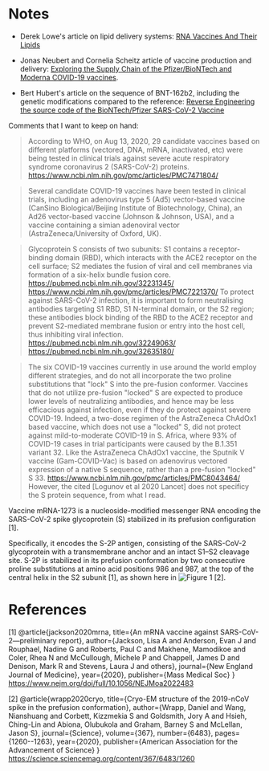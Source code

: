 # Notes

* Derek Lowe's article on lipid delivery systems:
[RNA Vaccines And Their Lipids](https://blogs.sciencemag.org/pipeline/archives/2021/01/11/rna-vaccines-and-their-lipids)

* Jonas Neubert and Cornelia Scheitz article of vaccine production and delivery: [Exploring the Supply Chain of the Pfizer/BioNTech and Moderna COVID-19 vaccines](https://blog.jonasneubert.com/2021/01/10/exploring-the-supply-chain-of-the-pfizer-biontech-and-moderna-covid-19-vaccines/).

* Bert Hubert's article on the sequence of BNT-162b2, including the genetic modifications compared to the reference: [Reverse Engineering the source code of the BioNTech/Pfizer SARS-CoV-2 Vaccine](https://berthub.eu/articles/posts/reverse-engineering-source-code-of-the-biontech-pfizer-vaccine/)

Comments that I want to keep on hand:
> According to WHO, on Aug 13, 2020, 29 candidate vaccines based on different platforms (vectored, DNA, mRNA, inactivated, etc) were being tested in clinical trials against severe acute respiratory syndrome coronavirus 2 (SARS-CoV-2) proteins. <https://www.ncbi.nlm.nih.gov/pmc/articles/PMC7471804/>

> Several candidate COVID-19 vaccines have been tested in clinical trials, including an adenovirus type 5 (Ad5) vector-based vaccine (CanSino Biological/Beijing Institute of Biotechnology, China), an Ad26 vector-based vaccine (Johnson & Johnson, USA), and a vaccine containing a simian adenoviral vector (AstraZeneca/University of Oxford, UK).

> Glycoprotein S consists of two subunits: S1 contains a receptor-binding domain (RBD), which interacts with the ACE2 receptor on the cell surface; S2 mediates the fusion of viral and cell membranes via formation of a six-helix bundle fusion core.
> <https://pubmed.ncbi.nlm.nih.gov/32231345/>
> <https://www.ncbi.nlm.nih.gov/pmc/articles/PMC7221370/>
> To protect against SARS-CoV-2 infection, it is important to form neutralising antibodies targeting S1 RBD, S1 N-terminal domain, or the S2 region; these antibodies block binding of the RBD to the ACE2 receptor and prevent S2-mediated membrane fusion or entry into the host cell, thus inhibiting viral infection.
> <https://pubmed.ncbi.nlm.nih.gov/32249063/>
> <https://pubmed.ncbi.nlm.nih.gov/32635180/>

> The six COVID-19 vaccines currently in use around the world employ different strategies, and do not all incorporate the two proline substitutions that "lock" S into the pre-fusion conformer. Vaccines that do not utilize pre-fusion "locked" S are expected to produce lower levels of neutralizing antibodies, and hence may be less efficacious against infection, even if they do protect against severe COVID-19. Indeed, a two-dose regimen of the AstraZeneca ChAdOx1 based vaccine, which does not use a "locked" S, did not protect against mild-to-moderate COVID-19 in S. Africa, where 93% of COVID-19 cases in trial participants were caused by the B.1.351 variant 32. Like the AstraZeneca ChAdOx1 vaccine, the Sputnik V vaccine (Gam-COVID-Vac) is based on adenovirus vectored expression of a native S sequence, rather than a pre-fusion "locked" S 33.
> <https://www.ncbi.nlm.nih.gov/pmc/articles/PMC8043464/>
However, the cited [Logunov et al 2020 Lancet] does not specificy the S protein sequence, from what I read. 




Vaccine mRNA-1273 is a nucleoside-modified messenger RNA encoding the SARS-CoV-2 spike glycoprotein (S) stabilized in its prefusion configuration [1].

Specifically, it encodes the S-2P antigen, 
consisting of the SARS-CoV-2 glycoprotein with a transmembrane anchor and an intact S1–S2 cleavage site. 
S-2P is stabilized in its prefusion conformation by two consecutive proline substitutions at amino acid positions 986 and 987, 
at the top of the central helix in the S2 subunit [1],
as shown here in ![Figure 1](https://science.sciencemag.org/content/sci/367/6483/1260/F1.large.jpg?width=800&height=600&carousel=1)
[2].

# References 

[1] @article{jackson2020mrna,
  title={An mRNA vaccine against SARS-CoV-2—preliminary report},
  author={Jackson, Lisa A and Anderson, Evan J and Rouphael, Nadine G and Roberts, Paul C and Makhene, Mamodikoe and Coler, Rhea N and McCullough, Michele P and Chappell, James D and Denison, Mark R and Stevens, Laura J and others},
  journal={New England Journal of Medicine},
  year={2020},
  publisher={Mass Medical Soc}
}
<https://www.nejm.org/doi/full/10.1056/NEJMoa2022483>

[2] @article{wrapp2020cryo,
  title={Cryo-EM structure of the 2019-nCoV spike in the prefusion conformation},
  author={Wrapp, Daniel and Wang, Nianshuang and Corbett, Kizzmekia S and Goldsmith, Jory A and Hsieh, Ching-Lin and Abiona, Olubukola and Graham, Barney S and McLellan, Jason S},
  journal={Science},
  volume={367},
  number={6483},
  pages={1260--1263},
  year={2020},
  publisher={American Association for the Advancement of Science}
}
<https://science.sciencemag.org/content/367/6483/1260>

